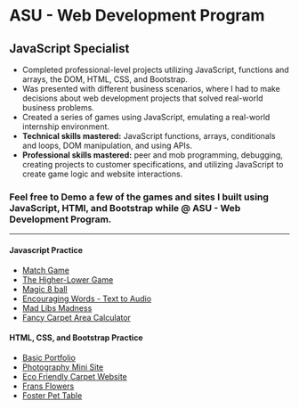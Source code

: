 # ASU - Web Development Program 
## JavaScript Specialist								       	
- Completed professional-level projects utilizing JavaScript, functions and arrays, the DOM, HTML, CSS, and Bootstrap.
- Was presented with different business scenarios, where I had to make decisions about web development projects that solved real-world business problems.
- Created a series of games using JavaScript, emulating a real-world internship environment.
- **Technical skills mastered:** JavaScript functions, arrays, conditionals and loops, DOM manipulation, and using APIs. 
- **Professional skills mastered:** peer and mob programming, debugging, creating projects to customer specifications, and utilizing JavaScript to create game logic and website interactions.


### Feel free to Demo a few of the games and sites I built using JavaScript, HTMl, and Bootstrap while @ ASU - Web Development Program.
---
#### Javascript Practice
- [Match Game](https://WD2-Module-9-Final-03-Project-Game-3-Match-Game-jaguzma7.asuwd1su21.repl.co)
- [The Higher-Lower Game](https://wd2-module-7-midterm-00-project-game-2-higherlo-jaguzma7.asuwd1su21.repl.co/)
- [Magic 8 ball](https://wd2-module-7-midterm-00-project-game-1-magic8ba-jaguzma7.asuwd1su21.repl.co/)
- [Encouraging Words - Text to Audio](https://wd2-module-4-00-skill-builder-words-of-encourage-jaguzma7.asuwd1su21.repl.co/)
- [Mad Libs Madness](https://wd2-module-3-00-skill-builder-mad-libs-madness-jaguzma7.asuwd1su21.repl.co/)
- [Fancy Carpet Area Calculator](https://WD2-Module-2-00-Skill-Builder-Fancy-Carpet-Calcu-jaguzma7.asuwd1su21.repl.co)

#### HTML, CSS, and Bootstrap Practice
- [Basic Portfolio](https://module-8-11-project-milestone-1-hero-and-mission-jaguzma7.asuwd1su21.repl.co/)
- [Photography Mini Site](https://Module-7-06-SkillBuilder-Photography-Website-jaguzma7.asuwd1su21.repl.co)
- [Eco Friendly Carpet Website](https://module-5-07-skillbuilder-eco-friendly-carpet-cle-jaguzma7.asuwd1su21.repl.co/)
- [Frans Flowers](https://module-4-05-skillbuilder-frans-flowers-jaguzma7.asuwd1su21.repl.co/)
- [Foster Pet Table](https://module-3-04-skillbuilder-foster-pet-registration-jaguzma7.asuwd1su21.repl.co/)

